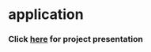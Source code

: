 # application

### Click [here](https://docs.google.com/presentation/d/1sa5mNEdHo_kkSVoBjFAh5inRiHdDfDfyY5fwNHRcJQQ/edit#slide=id.g239b81895b5_0_0) for project presentation 
